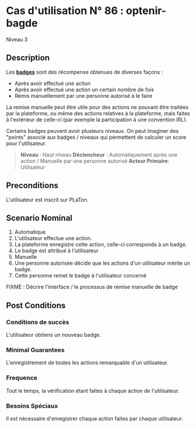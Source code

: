 
# Cas d'utilisation N° 86 :  optenir-bagde

Niveau 3

## Description

Les **[badges](https://github.com/PremierLangage/plconception/blob/master/conception/concept/badge.md)**   sont des récompense obtenues de diverses façons :
* Après avoir effectué une action
* Après avoir effectué une action un certain nombre de fois
* Remis manuellement par une personne autorisé à le faire

La remise manuelle peut être utile pour des actions ne pouvant être traitées par la plateforme, ou même des actions relatives à la plateforme, mais faites à l'extérieur de celle-ci (par exemple la participation à une convention IRL).

Certains badges peuvent avoir plusieurs niveaux. On peut imaginer des "points" associé aux badges / niveaux qui permettent de calculer un score pour l'utilisateur.

> **Niveau** : Haut niveau
> **Déclencheur** : Automatiquement après une action / Manuelle par une personne autorisé
> **Acteur Primaire**: Utilisateur  
 
 
## Preconditions
L'utilisateur est inscrit sur PLaTon.


## Scenario Nominal
1. Automatique
 1. L'utilisateur effectue une action.
 2. La plateforme enregistre cette action, celle-ci corresponds à un badge.
 3. Le badge est attribué à l'utilisateur
2. Manuelle
 1. Une personne autorisée décide que les actions d'un utilisateur mérite un badge.
 2. Cette personne remet le badge à l'utilisateur concerné
 
 FIXME : Décrire l'interface / le processus de remise manuelle de badge



## Post Conditions
### Conditions de succès 
L'utilisateur obtiens un nouveau badge.

### Minimal Guarantees
L'enregistrement de toutes les actions remarquable d'un utilisateur.

### Frequence
Tout le temps, la vérification étant faites à chaque action de l'utilisateur.

### Besoins Spéciaux
Il est nécessaire d'enregistrer chaque action faites par chaque utilisateur.
